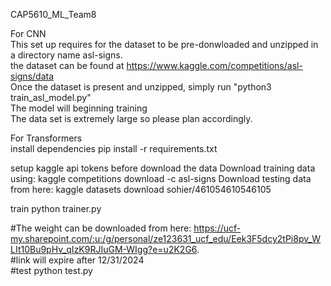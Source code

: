 CAP5610_ML_Team8

For CNN  
This set up requires for the dataset to be pre-donwloaded and unzipped in a directory name asl-signs.  
the dataset can be found at https://www.kaggle.com/competitions/asl-signs/data  
Once the dataset is present and unzipped, simply run "python3 train_asl_model.py"  
The model will beginning training  
The data set is extremely large so please plan accordingly.  



For Transformers  
install dependencies
pip install -r requirements.txt

setup kaggle api tokens before download the data
Download training data using: kaggle competitions download -c asl-signs
Download testing data from here: kaggle datasets download sohier/461054610546105

train
python trainer.py

#The weight can be downloaded from here: https://ucf-my.sharepoint.com/:u:/g/personal/ze123631_ucf_edu/Eek3F5dcy2tPi8pv_WLIt10Bu9pHv_qIzK9RJIuGM-WIgg?e=u2K2G6.  
#link will expire after 12/31/2024  
#test
python test.py
